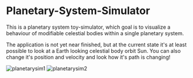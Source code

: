 # Planetary-System-Simulator
This is a planetary system toy-simulator, which goal is to visualize a behaviour of modifiable celestial bodies within a single planetary system.

The application is not yet near finished, but at the current state it's at least possible to look at a Earth looking celestial body orbit Sun.
You can also change it's position and velocity and look how it's path is changing!

![planetarysim1](https://user-images.githubusercontent.com/13601585/189571157-ca51ec3e-ecaf-4b3d-b3ca-1403a55486df.png)
![planetarysim2](https://user-images.githubusercontent.com/13601585/189571177-807017fc-7fa3-4cca-bc37-1739a6571c86.png)
